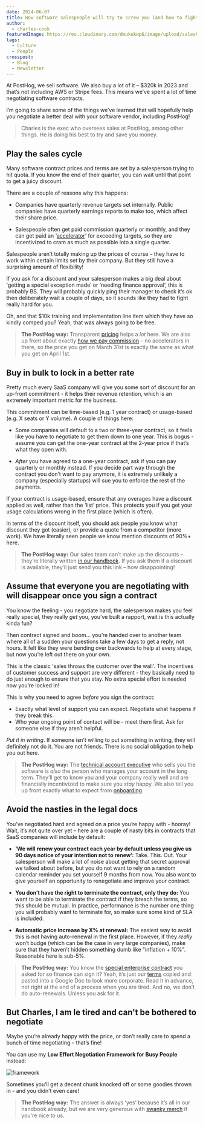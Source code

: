 ```yaml
---
date: 2024-06-07
title: How software salespeople will try to screw you (and how to fight back)
author:
  - charles-cook
featuredImage: https://res.cloudinary.com/dmukukwp6/image/upload/saleshog_9f74052914.png
tags:
  - Culture
  - People
crosspost:
  - Blog
  - Newsletter      
---
```


At PostHog, we sell software. We also buy a lot of it – $320k in 2023 and that’s not including AWS or Stripe fees. This means we’ve spent a lot of time negotiating software contracts.

I’m going to share some of the things we’ve learned that will hopefully help you negotiate a better deal with your software vendor, including PostHog!

> Charles is the exec who oversees sales at PostHog, among other things. He is doing his best to try and save you money. 

## Play the sales cycle

Many software contract prices and terms are set by a salesperson trying to hit quota. If you know the end of their quarter, you can wait until that point to get a juicy discount.

There are a couple of reasons why this happens:

- Companies have quarterly revenue targets set internally. Public companies have quarterly earnings reports to make too, which affect their share price. 

- Salespeople often get paid commission quarterly or monthly, and they can get paid an ‘[accelerator](https://www.everstage.com/resources/glossary/sales-accelerator)’ for exceeding targets, so they are incentivized to cram as much as possible into a single quarter. 

Salespeople aren’t totally making up the prices of course – they have to work within certain limits set by their company. But they still have a surprising amount of flexibility! 

If you ask for a discount and your salesperson makes a big deal about 'getting a special exception made’ or ‘needing finance approval’, this is probably BS. They will probably quickly ping their manager to check it’s ok then deliberately wait a couple of days, so it sounds like they had to fight really hard for you.

Oh, and that $10k training and implementation line item which they have so kindly comped you? Yeah, that was always going to be free. 

> **The PostHog way:** Transparent [pricing](/pricing) helps a _lot_ here. We are also up front about exactly [how we pay commission](/handbook/growth/sales/how-we-work#how-commission-works) – no accelerators in there, so the price you get on March 31st is exactly the same as what you get on April 1st. 

## Buy in bulk to lock in a better rate

Pretty much every SaaS company will give you some sort of discount for an up-front commitment - it helps their revenue retention, which is an extremely important metric for the business. 

This commitment can be time-based (e.g. 1 year contract) or usage-based (e.g. X seats or Y volume). A couple of things here:

- Some companies will default to a two or three-year contract, so it feels like you have to negotiate to get them down to one year. This is bogus - assume you can get the one-year contract at the 2-year price if that’s what they open with. 

- _After_ you have agreed to a one-year contract, ask if you can pay quarterly or monthly instead. If you decide part way through the contract you don’t want to pay anymore, it is extremely unlikely a company (especially startups) will sue you to enforce the rest of the payments. 

If your contract is usage-based, ensure that any overages have a discount applied as well, rather than the ‘list’ price. This protects you if you get your usage calculations wrong in the first place (which is often).

In terms of the discount itself, you should ask people you know what discount they got (easier), or provide a quote from a competitor (more work).  We have literally seen people we know mention discounts of 90%+ here.

> **The PostHog way:** Our sales team can’t make up the discounts – they’re literally written [in our handbook](/handbook/growth/sales/contracts#discounts). If you ask them if a discount is available, they’ll just send you this link – how disappointing! 

## Assume that everyone you are negotiating with will disappear once you sign a contract

You know the feeling - you negotiate hard, the salesperson makes you feel really special, they really _get_ you, you’ve built a rapport, wait is this actually kinda fun?

Then contract signed and boom... you’re handed over to another team where all of a sudden your questions take a few days to get a reply, not hours. It felt like they were bending over backwards to help at every stage, but now you’re left out there on your own. 

This is the classic 'sales throws the customer over the wall'. The incentives of customer success and support are very different - they basically need to do just enough to ensure that you stay. No extra special effort is needed now you’re locked in!

This is why you need to agree _before_ you sign the contract:

- Exactly what level of support you can expect. Negotiate what happens if they break this.
- Who your ongoing point of contact will be - meet them first. Ask for someone else if they aren’t helpful.

_Put it in writing_. If someone isn’t willing to put something in writing, they will definitely not do it. You are not friends. There is no social obligation to help you out here. 

> **The PostHog way:** The [technical account executive](/handbook/growth/sales/overview#how-we-define-roles) who sells you the software is _also_ the person who manages your account in the long term. They’ll get to know you and your company really well and are financially incentivized to make sure you _stay_ happy. We also tell you up front exactly what to expect from [onboarding](/handbook/growth/sales/customer-onboarding).

## Avoid the nasties in the legal docs

You’ve negotiated hard and agreed on a price you’re happy with - hooray! Wait, it’s not quite over yet – here are a couple of nasty bits in contracts that SaaS companies will include by default: 

- **‘We will renew your contract each year by default unless you give us 90 days notice of your intention not to renew’:** Take. This. Out. Your salesperson will make a lot of noise about getting that secret approval we talked about before, but you do not want to rely on a random calendar reminder you set yourself 9 months from now. You also want to give yourself an opportunity to renegotiate and improve your contract. 

- **You don’t have the right to terminate the contract, only they do:** You want to be able to terminate the contract if they breach the terms, so this should be mutual. In practice, performance is the number one thing you will probably want to terminate for, so make sure some kind of SLA is included.

- **Automatic price increase by X% at renewal:** The easiest way to avoid this is not having auto-renewal in the first place. However, if they _really_ won’t budge (which can be the case in very large companies), make sure that they haven’t hidden something dumb like "inflation + 10%". Reasonable here is sub-5%. 

> **The PostHog way:** You know the [special enterprise contract](https://docs.google.com/document/d/155w70ZAHecVZcDqTq2_415dvaq2Bk-8QlEOozjq1hG8/edit#heading=h.y38xfjgcg4xm) you asked for so finance can sign it? Yeah, it’s just our [terms](/terms) copied and pasted into a Google Doc to look more corporate. Read it in advance, not right at the end of a process when you are tired. And no, we don’t do auto-renewals. Unless you ask for it.

## But Charles, I am le tired and can't be bothered to negotiate

Maybe you’re already happy with the price, or don’t really care to spend a bunch of time negotiating – that’s fine!

You can use my **Low Effort Negotiation Framework for Busy People** instead:

![framework](https://res.cloudinary.com/dmukukwp6/image/upload/negotiation_framework_6b45bb0f46.png)

Sometimes you’ll get a decent chunk knocked off or some goodies thrown in - and you didn’t even care!

> **The PostHog way:** The answer is always ‘yes’ because it’s all in our handbook already, but we are very generous with [swanky merch](/merch) if you're nice to us. 

<NewsletterForm />
